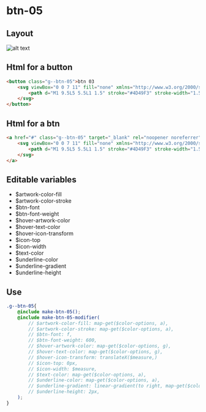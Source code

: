 # btn-05

## Layout

![alt text][btn-05]

[btn-05]: /src/img/global-components/btn/g--btn-05.png

## Html for a button

```html
<button class="g--btn-05">btn 03
    <svg viewBox="0 0 7 11" fill="none" xmlns="http://www.w3.org/2000/svg">
        <path d="M1 9.5L5 5.5L1 1.5" stroke="#4D49F3" stroke-width="1.5"/>
    </svg>
</button>
```

## Html for a btn

```html
<a href="#" class="g--btn-05" target="_blank" rel="noopener noreferrer">btn 03 btn
    <svg viewBox="0 0 7 11" fill="none" xmlns="http://www.w3.org/2000/svg">
        <path d="M1 9.5L5 5.5L1 1.5" stroke="#4D49F3" stroke-width="1.5"/>
    </svg>
</a>
```

## Editable variables

- $artwork-color-fill
- $artwork-color-stroke
- $btn-font
- $btn-font-weight
- $hover-artwork-color
- $hover-text-color
- $hover-icon-transform
- $icon-top
- $icon-width
- $text-color
- $underline-color
- $underline-gradient
- $underline-height

## Use

```scss
.g--btn-05{
    @include make-btn-05();
    @include make-btn-05-modifier(
        // $artwork-color-fill: map-get($color-options, a),
        // $artwork-color-stroke: map-get($color-options, a),
        // $btn-font: f,
        // $btn-font-weight: 600,
        // $hover-artwork-color: map-get($color-options, g),
        // $hover-text-color: map-get($color-options, g),
        // $hover-icon-transform: translateX($measure,)
        // $icon-top: 0px,
        // $icon-width: $measure,
        // $text-color: map-get($color-options, a),
        // $underline-color: map-get($color-options, a),
        // $underline-gradient: linear-gradient(to right, map-get($color-options, a), map-get($color-options, g)),
        // $underline-height: 2px,
    );
}
```
